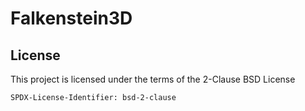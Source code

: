 # Falkenstein3D

## License

This project is licensed under the terms of the 2-Clause BSD License

`SPDX-License-Identifier: bsd-2-clause`
